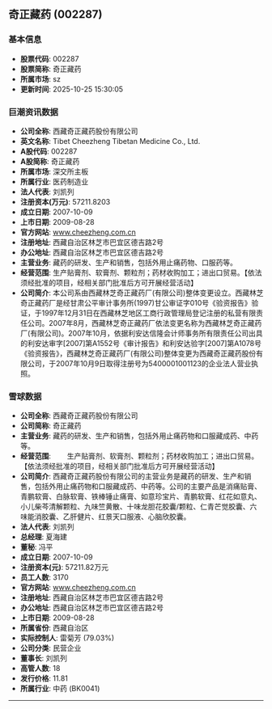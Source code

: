 ## 奇正藏药 (002287)

### 基本信息

- **股票代码**: 002287
- **股票简称**: 奇正藏药
- **所属市场**: sz
- **更新时间**: 2025-10-25 15:30:05

### 巨潮资讯数据

- **公司全称**: 西藏奇正藏药股份有限公司
- **英文名称**: Tibet Cheezheng Tibetan Medicine Co., Ltd.
- **A股代码**: 002287
- **A股简称**: 奇正藏药
- **所属市场**: 深交所主板
- **所属行业**: 医药制造业
- **法人代表**: 刘凯列
- **注册资本(万元)**: 57211.8203
- **成立日期**: 2007-10-09
- **上市日期**: 2009-08-28
- **官方网站**: www.cheezheng.com.cn
- **注册地址**: 西藏自治区林芝市巴宜区德吉路2号
- **办公地址**: 西藏自治区林芝市巴宜区德吉路2号
- **主营业务**: 藏药的研发、生产和销售，包括外用止痛药物、口服药等。
- **经营范围**: 生产贴膏剂、软膏剂、颗粒剂；药材收购加工；进出口贸易。【依法须经批准的项目，经相关部门批准后方可开展经营活动】
- **公司简介**: 本公司系由西藏林芝奇正藏药厂(有限公司)整体变更设立。西藏林芝奇正藏药厂是经甘肃公平审计事务所(1997)甘公审证字010号《验资报告》验证，于1997年12月31日在西藏林芝地区工商行政管理局登记注册的私营有限责任公司。2007年8月，西藏林芝奇正藏药厂依法变更名称为西藏林芝奇正藏药厂(有限公司)。2007年10月，依据利安达信隆会计师事务所有限责任公司出具的利安达审字[2007]第A1552号《审计报告》和利安达验字[2007]第A1078号《验资报告》，西藏林芝奇正藏药厂(有限公司)整体变更为西藏奇正藏药股份有限公司，于2007年10月9日取得注册号为5400001001123的企业法人营业执照。

### 雪球数据

- **公司全称**: 西藏奇正藏药股份有限公司
- **公司简称**: 奇正藏药
- **主营业务**: 藏药的研发、生产和销售，包括外用止痛药物和口服藏成药、中药等。
- **经营范围**: 　　生产贴膏剂、软膏剂、颗粒剂；药材收购加工；进出口贸易。【依法须经批准的项目，经相关部门批准后方可开展经营活动】
- **公司简介**: 西藏奇正藏药股份有限公司的主营业务是藏药的研发、生产和销售，包括外用止痛药物和口服藏成药、中药等。公司的主要产品是消痛贴膏、青鹏软膏、白脉软膏、铁棒锤止痛膏、如意珍宝片、青鹏软膏、红花如意丸、小儿柴芩清解颗粒、九味竺黄散、十味龙胆花胶囊/颗粒、仁青芒觉胶囊、六味能消胶囊、乙肝健片、红景天口服液、心脑欣胶囊。
- **法人代表**: 刘凯列
- **总经理**: 夏海建
- **董秘**: 冯平
- **成立日期**: 2007-10-09
- **注册资本(元)**: 57211.82万元
- **员工人数**: 3170
- **官方网站**: www.cheezheng.com.cn
- **注册地址**: 西藏自治区林芝市巴宜区德吉路2号
- **办公地址**: 西藏自治区林芝市巴宜区德吉路2号
- **上市日期**: 2009-08-28
- **所属省份**: 西藏自治区
- **实际控制人**: 雷菊芳 (79.03%)
- **公司分类**: 民营企业
- **董事长**: 刘凯列
- **高管人数**: 18
- **发行价格**: 11.81
- **所属行业**: 中药 (BK0041)

---